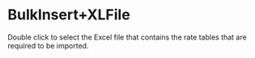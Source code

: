 # BulkInsert+XLFile

Double click to select the Excel file that contains the rate tables that
are required to be imported.
